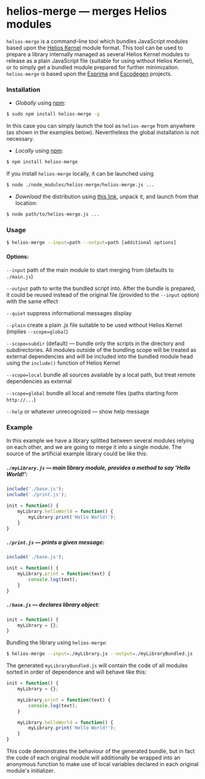 helios-merge — merges Helios modules
=====================================

`helios-merge` is a command-line tool which bundles JavaScript modules
based upon the [Helios Kernel](http://asvd.github.io/helios-kernel/)
module format. This tool can be used to prepare a library internally
managed as several Helios Kernel modules to release as a plain
JavaScript file (suitable for using without Helios Kernel), or to
simply get a bundled module prepared for further
minimizaiton. `helios-merge` is based upon the
[Esprima](https://github.com/ariya/esprima) and
[Escodegen](https://github.com/Constellation/escodegen) projects.


### Installation

- *Globally* using [npm](https://npmjs.org/):

```sh
$ sudo npm install helios-merge -g
```

In this case you can simply launch the tool as `helios-merge` from
anywhere (as shown in the examples below). Nevertheless the global
installation is not necessary.

- *Locally* using [npm](https://npmjs.org/):

```sh
$ npm install helios-merge
```

If you install `helios-merge` locally, it can be launched using

```sh
$ node ./node_modules/helios-merge/helios-merge.js ...
```

- *Download* the distribution using [this
link](https://github.com/asvd/helios-merge/releases/download/v0.1.0/helios-merge-0.1.0.tar.gz),
unpack it, and launch from that location:

```sh
$ node path/to/helios-merge.js ...
```




### Usage

```sh
$ helios-merge --input=path --output=path [additional options]
```


#### Options:

`--input` path of the main module to start merging from (defaults to
`./main.js`)

`--output` path to write the bundled script into. After the bundle is
prepared, it could be reused instead of the original file (provided to
the `--input` option) with the same effect

`--quiet` suppress informational messages display

`--plain` create a plain .js file suitable to be used without Helios
Kernel (implies `--scope=global`)

`--scope=subdir` (default) — bundle only the scripts in the directory
and subdirectories. All modules outside of the bundling scope will be
treated as external dependencies and will be included into the bundled
module head using the `include()` function of Helios Kernel

`--scope=local` bundle all sources available by a local path, but
treat remote dependencies as external

`--scope=global` bundle all local and remote files (paths starting
form `http://...`)


`--help` or whatever unrecognized — show help message



### Example

In this example we have a library splitted between several modules
relying on each other, and we are going to merge it into a single
module.  The source of the artificial example library could be like
this:


##### `./myLibrary.js` — main library module, provides a method to say 'Hello World!':

```js
include('./base.js');
include('./print.js');

init = function() {
    myLibrary.helloWorld = function() {
        myLibrary.print('Hello World!');
    }
}
```


##### `./print.js` — prints a given message:

```js
include('./base.js');

init = function() {
    myLibrary.print = function(text) {
        console.log(text);
    }
}
```


##### `./base.js` — declares library object:

```js
init = function() {
    myLibrary = {};
}
```


Bundling the library using `helios-merge`:


```sh
$ helios-merge --input=./myLibrary.js --output=./myLibraryBundled.js
```

The generated `myLibraryBundled.js` will contain the code of all
modules sorted in order of dependence and will behave like this:

```js
init = function() {
    myLibrary = {};

    myLibrary.print = function(text) {
        console.log(text);
    }

    myLibrary.helloWorld = function() {
        myLibrary.print('Hello World!');
    }
}
```

This code demonstrates the behaviour of the generated bundle, but in
fact the code of each original module will additionally be wrapped
into an anonymous function to make use of local variables declared in
each original module's initializer.

